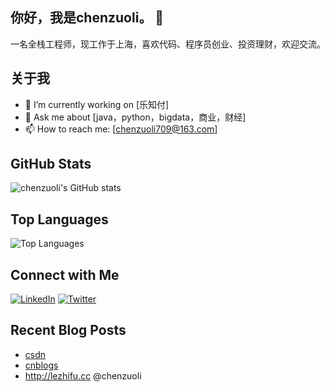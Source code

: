 ## 你好，我是chenzuoli。 👋

<!--
**chenzuoli/chenzuoli** is a ✨ _special_ ✨ repository because its `README.md` (this file) appears on your GitHub profile.

Here are some ideas to get you started:

- 🔭 I’m currently working on ...
- 🌱 I’m currently learning ...
- 👯 I’m looking to collaborate on ...
- 🤔 I’m looking for help with ...
- 💬 Ask me about ...
- 📫 How to reach me: ...
- 😄 Pronouns: ...
- ⚡ Fun fact: ...
-->

一名全栈工程师，现工作于上海，喜欢代码、程序员创业、投资理财，欢迎交流。

## 关于我
- 🔭 I’m currently working on [乐知付]
- 💬 Ask me about [java，python，bigdata，商业，财经]
- 📫 How to reach me: [chenzuoli709@163.com]

## GitHub Stats
![chenzuoli's GitHub stats](https://github-readme-stats.vercel.app/api?username=chenzuoli&show_icons=true&theme=radical)

## Top Languages
![Top Languages](https://github-readme-stats.vercel.app/api/top-langs/?username=chenzuoli&layout=compact&theme=radical)

## Connect with Me
[![LinkedIn](https://img.shields.io/badge/LinkedIn-0077B5?style=for-the-badge&logo=linkedin&logoColor=white)](https://www.linkedin.com/in/your-linkedin-profile)
[![Twitter](https://img.shields.io/badge/Twitter-1DA1F2?style=for-the-badge&logo=twitter&logoColor=white)](https://twitter.com/your-twitter-profile)

## Recent Blog Posts
<!-- BLOG-POST-LIST:START -->
- [csdn](https://blog.csdn.net/chenzuoli/)
- [cnblogs](https://www.cnblogs.com/chenzuoli)
- http://lezhifu.cc
@chenzuoli

<!-- BLOG-POST-LIST:END -->

